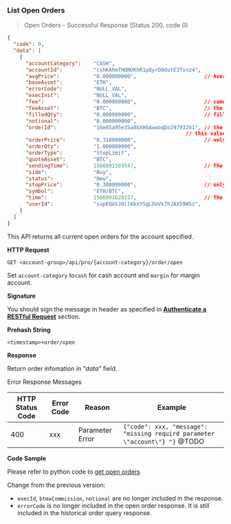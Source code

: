 ### 
### List Open Orders

> Open Orders - Successful Response (Status 200, code 0)

```json
{
  "code": 0,
  "data": [
    { 
      "accountCategory":    "CASH",
      "accountId":          "cshKAhmTHQNUKhR1pQyrDOdotE3Tsnz4",
      "avgPrice":           "0.000000000",                      // Average filled price of the order   
      "baseAsset":          "ETH",
      "errorCode":          "NULL_VAL",
      "execInst":           "NULL_VAL",
      "fee":                "0.000000000",                      // cumulative fee paid for this order
      "feeAsset":           "BTC",                              // the asset
      "filledQty":          "0.000000000",                      // filled quantity
      "notional":           "0.000000000",
      "orderId":            "16e85a95e35a8bXHbAwwoqDo297932b1", // the unique identifier, you will need
                                                          // this value to cancel this order
      "orderPrice":         "0.310000000",                      // only available for limit and stop limit orders
      "orderQty":           "1.000000000",
      "orderType":          "StopLimit",
      "quoteAsset":         "BTC",
      "sendingTime":        1566091503547,                      // The sending time of the order
      "side":               "Buy",
      "status":             "New",
      "stopPrice":          "0.300000000",                      // only available for stop market and stop limit orders
      "symbol":             "ETH/BTC",
      "time":               1566091628227,                      // The last execution time of the order @TODO@FixMe
      "userId":             "supEQeSJQllKkxYSgLOoVk7hJAX59WSz",
    }
  ]
}
```

This API returns all current open orders for the account specified. 

**HTTP Request**

`GET <account-group>/api/pro/{account-category}/order/open`

Set `account-category` to`cash` for cash account and `margin` for margin account. 

**Signature**

You should sign the message in header as specified in [**Authenticate a RESTful Request**](#sign-request) section.

**Prehash String**

`<timestamp>+order/open`

**Response**

Return order infomation in *"data"* field. 

Error Response Messages

HTTP Status Code | Error Code | Reason           | Example
---------------- | ---------- | ---------------- | ----------------------------------------------------------------------
400              | xxx        | Parameter Error  | `{"code": xxx, "message": "missing requird parameter \"account\"} "}`  @TODO


**Code Sample**

Please refer to python code to [get open orders](https://github.com/bitmax-exchange/bitmax-pro-api-demo/blob/master/python/query_order.py)

Change from the previous version:

* `execId`, `btmxCommission`, `notional` are no longer included in the response. 
* `errorCode` is no longer included in the open order response. It is still included in the historical order query response.

